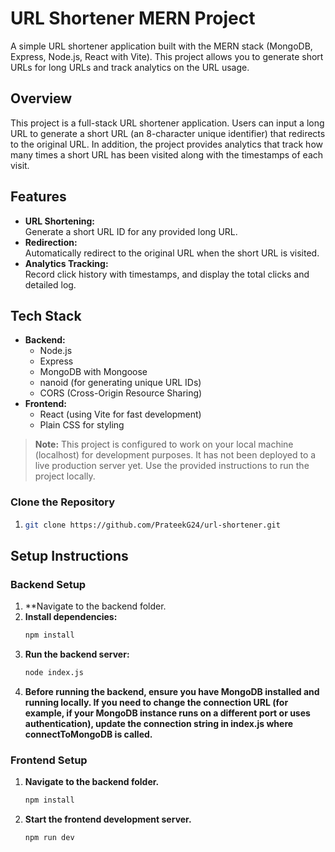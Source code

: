 # URL Shortener MERN Project

A simple URL shortener application built with the MERN stack (MongoDB, Express, Node.js, React with Vite). This project allows you to generate short URLs for long URLs and track analytics on the URL usage.



## Overview

This project is a full-stack URL shortener application. Users can input a long URL to generate a short URL (an 8-character unique identifier) that redirects to the original URL. In addition, the project provides analytics that track how many times a short URL has been visited along with the timestamps of each visit.

## Features

- **URL Shortening:**  
  Generate a short URL ID for any provided long URL.
- **Redirection:**  
  Automatically redirect to the original URL when the short URL is visited.
- **Analytics Tracking:**  
  Record click history with timestamps, and display the total clicks and detailed log.

## Tech Stack

- **Backend:**
  - Node.js
  - Express
  - MongoDB with Mongoose
  - nanoid (for generating unique URL IDs)
  - CORS (Cross-Origin Resource Sharing)
- **Frontend:**
  - React (using Vite for fast development)
  - Plain CSS for styling



> **Note:** This project is configured to work on your local machine (localhost) for development purposes. It has not been deployed to a live production server yet. Use the provided instructions to run the project locally.


### Clone the Repository
1.  ```bash
    git clone https://github.com/PrateekG24/url-shortener.git

## Setup Instructions

### Backend Setup
1. **Navigate to the backend folder.
2. **Install dependencies:**
   ```bash
   npm install    
3. **Run the backend server:**
   ```bash
   node index.js
4. **Before running the backend, ensure you have MongoDB installed and running locally. If you need to change the connection URL (for example, if your MongoDB instance runs on a different port or uses authentication), update the connection string in index.js where connectToMongoDB is called.**
### Frontend Setup
1. **Navigate to the backend folder.**
   ```bash
   npm install
2. **Start the frontend development server.**
   ```bash
   npm run dev
